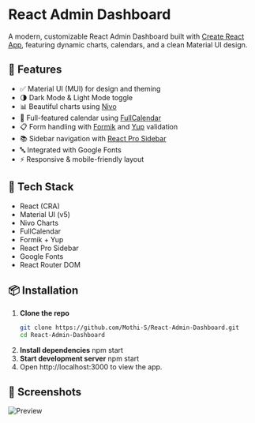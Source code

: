 # React Admin Dashboard

A modern, customizable React Admin Dashboard built with [Create React App](https://create-react-app.dev), featuring dynamic charts, calendars, and a clean Material UI design.

## 🚀 Features

- ✅ Material UI (MUI) for design and theming
- 🌗 Dark Mode & Light Mode toggle
- 📊 Beautiful charts using [Nivo](https://nivo.rocks/)
- 📅 Full-featured calendar using [FullCalendar](https://fullcalendar.io/)
- 📋 Form handling with [Formik](https://formik.org/) and [Yup](https://github.com/jquense/yup) validation
- 📚 Sidebar navigation with [React Pro Sidebar](https://github.com/azouaoui-med/react-pro-sidebar)
- 🔤 Integrated with Google Fonts
- ⚡ Responsive & mobile-friendly layout

## 🧱 Tech Stack

- React (CRA)
- Material UI (v5)
- Nivo Charts
- FullCalendar
- Formik + Yup
- React Pro Sidebar
- Google Fonts
- React Router DOM

## 📦 Installation

1. **Clone the repo**
   ```bash
   git clone https://github.com/Mothi-S/React-Admin-Dashboard.git
   cd React-Admin-Dashboard
2. **Install dependencies**
   npm start
3. **Start development server**
   npm start
4. Open http://localhost:3000 to view the app.

## 📸 Screenshots

![Preview](./dashboard-preview.png)

